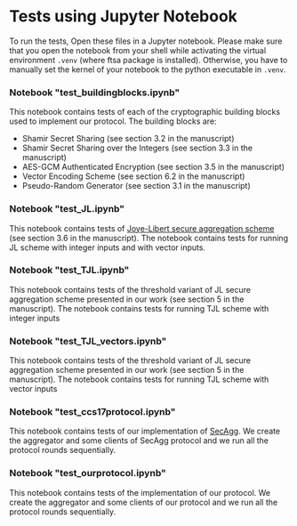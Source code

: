 # Tests using Jupyter Notebook 

To run the tests, Open these files in a Jupyter notebook. Please make sure that you open the notebook from your shell while activating the virtual environment `.venv` (where ftsa package is installed). Otherwise, you have to manually set the kernel of your notebook to the python executable in `.venv`.


### Notebook "test_buildingblocks.ipynb"
This notebook contains tests of each of the cryptographic building blocks used to implement our protocol. The building blocks are:
- Shamir Secret Sharing (see section 3.2 in the manuscript)
- Shamir Secret Sharing over the Integers (see section 3.3 in the manuscript)
- AES-GCM Authenticated Encryption (see section 3.5 in the manuscript)
- Vector Encoding Scheme (see section 6.2 in the manuscript)
- Pseudo-Random Generator (see section 3.1 in the manuscript)

### Notebook "test_JL.ipynb"
This notebook contains tests of [Joye-Libert secure aggregation scheme](https://link.springer.com/chapter/10.1007/978-3-642-39884-1_10) (see section 3.6 in the manuscript). The notebook contains tests for running JL scheme with integer inputs and with vector inputs.

### Notebook "test_TJL.ipynb"
This notebook contains tests of the threshold variant of JL secure aggregation scheme presented in our work (see section 5 in the manuscript). The notebook contains tests for running TJL scheme with integer inputs

### Notebook "test_TJL_vectors.ipynb"
This notebook contains tests of the threshold variant of JL secure aggregation scheme presented in our work (see section 5 in the manuscript). The notebook contains tests for running TJL scheme with vector inputs

### Notebook "test_ccs17protocol.ipynb"
This notebook contains tests of our implementation of [SecAgg](https://dl.acm.org/doi/10.1145/3133956.3133982).
We create the aggregator and some clients of SecAgg protocol and we run all the protocol rounds sequentially.

### Notebook "test_ourprotocol.ipynb"
This notebook contains tests of the implementation of our protocol.
We create the aggregator and some clients of our protocol and we run all the protocol rounds sequentially.
